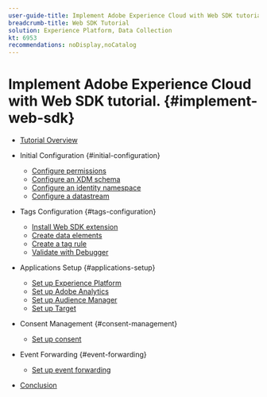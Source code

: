 ```yaml
---
user-guide-title: Implement Adobe Experience Cloud with Web SDK tutorial
breadcrumb-title: Web SDK Tutorial
solution: Experience Platform, Data Collection
kt: 6953
recommendations: noDisplay,noCatalog
---
```


# Implement Adobe Experience Cloud with Web SDK tutorial. {#implement-web-sdk}

+ [Tutorial Overview](overview.md)
+ Initial Configuration {#initial-configuration}
  + [Configure permissions](configure-permissions.md)
  + [Configure an XDM schema](configure-schemas.md)
  + [Configure an identity namespace](configure-identities.md)
  + [Configure a datastream](configure-datastream.md)

+ Tags Configuration {#tags-configuration}
  + [Install Web SDK extension](install-web-sdk.md)
  + [Create data elements](create-data-elements.md)
  + [Create a tag rule](create-tag-rule.md)
  + [Validate with Debugger](validate-with-debugger.md)

+ Applications Setup {#applications-setup}
  + [Set up Experience Platform](setup-experience-platform.md)
  + [Set up Adobe Analytics](setup-analytics.md)
  + [Set up Audience Manager](setup-audience-manager.md)
  + [Set up Target](setup-target.md)

+ Consent Management {#consent-management}
  + [Set up consent](setup-consent.md)

+ Event Forwarding {#event-forwarding}
  + [Set up event forwarding](setup-event-forwarding.md)

+ [Conclusion](conclusion.md)

